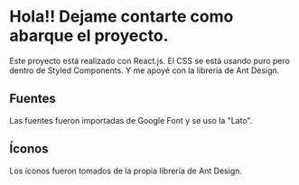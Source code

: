 # Hola!! Dejame contarte como abarque el proyecto.

Este proyecto está realizado con React.js.
El CSS se está usando puro pero dentro de Styled Components.
Y me apoyé con la libreria de Ant Design.

## Fuentes

Las fuentes fueron importadas de Google Font y se uso la "Lato".

## Íconos

Los íconos fueron tomados de la propia librería de Ant Design.
